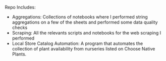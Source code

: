 Repo Includes:

* Aggregations: Collections of notebooks where I performed string aggregations on a few of the sheets and performed some data quality checks
* Scraping: All the relevants scripts and notebooks for the web scraping I performed
* Local Store Catalog Automation: A program that automates the collection of plant availability from nurseries listed on Choose Native Plants. 
